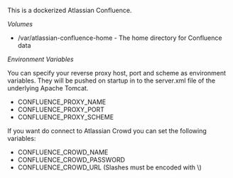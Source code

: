 This is a dockerized Atlassian Confluence.

*Volumes*

- /var/atlassian-confluence-home - The home directory for Confluence data

*Environment Variables*

You can specify your reverse proxy host, port and scheme as environment variables. 
They will be pushed on startup in to the server.xml file of the underlying Apache Tomcat. 

- CONFLUENCE_PROXY_NAME
- CONFLUENCE_PROXY_PORT
- CONFLUENCE_PROXY_SCHEME

If you want do connect to Atlassian Crowd you can set the following variables:

- CONFLUENCE_CROWD_NAME
- CONFLUENCE_CROWD_PASSWORD
- CONFLUENCE_CROWD_URL (Slashes must be encoded with \\)


